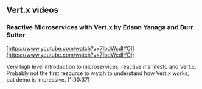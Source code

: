 ## Vert.x videos

### Reactive Microservices with Vert.x by Edson Yanaga and Burr Sutter

[https://www.youtube.com/watch?v=7IbdWcdlYOI](https://www.youtube.com/watch?v=7IbdWcdlYOI)

Very high level introduction to microservices, reactive manifesto and Vert.x. Probably not the first resource to watch to understand how Vert.x works, but demo is impressive. [1:00:37]
